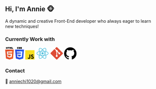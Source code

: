## Hi, I'm Annie 🐵

A dynamic and creative Front-End developer who always eager to learn new techniques!

### Currently Work with

<img src="./icons/371108.svg" height="40"> <img src="./icons/370768.svg" height="40"> <img src="./icons/javascript-js-seeklogo.com.svg" height="30"> <img src="./icons/react-seeklogo.com.svg" height="40"> <img src="./icons/git-icon.svg" height="40"> <img src="./icons/cib-github.svg" height="40">

### Contact

📨 anniechi1020@gmail.com

